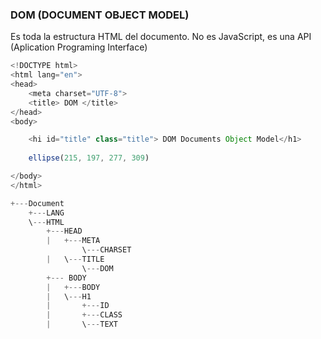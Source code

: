 ### DOM (DOCUMENT OBJECT MODEL)

Es toda la estructura HTML del documento.
No es JavaScript, es una API (Aplication Programing Interface)

```js
<!DOCTYPE html>
<html lang="en">
<head>
    <meta charset="UTF-8">
    <title> DOM </title>
</head>
<body>

    <hi id="title" class="title"> DOM Documents Object Model</h1>
    
    ellipse(215, 197, 277, 309)

</body>
</html>
```

```powershell
+---Document
    +---LANG
    \---HTML
        +---HEAD
        |   +---META
                \---CHARSET
        |   \---TITLE
                \---DOM
        +--- BODY
        |   +---BODY
        |   \---H1
        |       +---ID
        |       +---CLASS
        |       \---TEXT
```